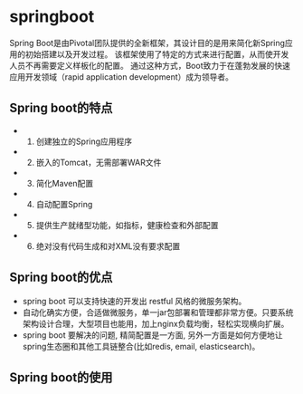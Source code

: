 # springboot

Spring Boot是由Pivotal团队提供的全新框架，其设计目的是用来简化新Spring应用的初始搭建以及开发过程。
该框架使用了特定的方式来进行配置，从而使开发人员不再需要定义样板化的配置。
通过这种方式，Boot致力于在蓬勃发展的快速应用开发领域（rapid application development）成为领导者。


## Spring boot的特点
* 1. 创建独立的Spring应用程序
* 2. 嵌入的Tomcat，无需部署WAR文件
* 3. 简化Maven配置
* 4. 自动配置Spring
* 5. 提供生产就绪型功能，如指标，健康检查和外部配置
* 6. 绝对没有代码生成和对XML没有要求配置


## Spring boot的优点
* spring boot 可以支持快速的开发出 restful 风格的微服务架构。
* 自动化确实方便，合适做微服务，单一jar包部署和管理都非常方便。只要系统架构设计合理，大型项目也能用，加上nginx负载均衡，轻松实现横向扩展。
* spring boot 要解决的问题, 精简配置是一方面, 另外一方面是如何方便地让spring生态圈和其他工具链整合(比如redis, email, elasticsearch)。


## Spring boot的使用